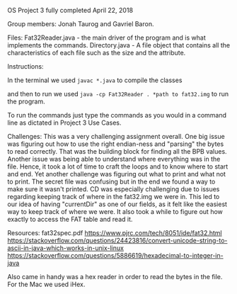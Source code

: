 OS Project 3 fully completed April 22, 2018 

Group members: Jonah Taurog and Gavriel Baron.

Files: Fat32Reader.java - the main driver of the program and is what implements the commands. 
Directory.java - A file object that contains all the characteristics of each file such as the size and the attribute.

Instructions:

In the terminal we used ```javac *.java``` to compile the classes

and then to run we used ```java -cp Fat32Reader . *path to fat32.img``` to run the program.

To run the commands just type the commands as you would in a command line 
as dictated in Project 3 Use Cases.

Challenges: This was a very challenging assignment overall. One big issue was figuring out how to use the right endian-ness and "parsing" the bytes to read correctly. That was the building block for finding all the BPB values. Another issue was being able to understand where everything was in the file. Hence, it took a lot of time to craft the loops and to know where to start and end. Yet another challenge was figuring out what to print and what not to print. The secret file was confusing but in the end we found a way to make sure it wasn't printed.
 CD was especially challenging due to issues regarding keeping track of where in the fat32.img we were in.
This led to our idea of having "currentDir" as one of our fields, as it felt like the easiest way to keep track of where we were. It also took a while to figure out how exactly to access the FAT table and read it. 

Resources: fat32spec.pdf https://www.pjrc.com/tech/8051/ide/fat32.html https://stackoverflow.com/questions/24423816/convert-unicode-string-to-ascii-in-java-which-works-in-unix-linux https://stackoverflow.com/questions/5886619/hexadecimal-to-integer-in-java

Also came in handy was a hex reader in order to read the bytes in the file. For the Mac we used iHex.
